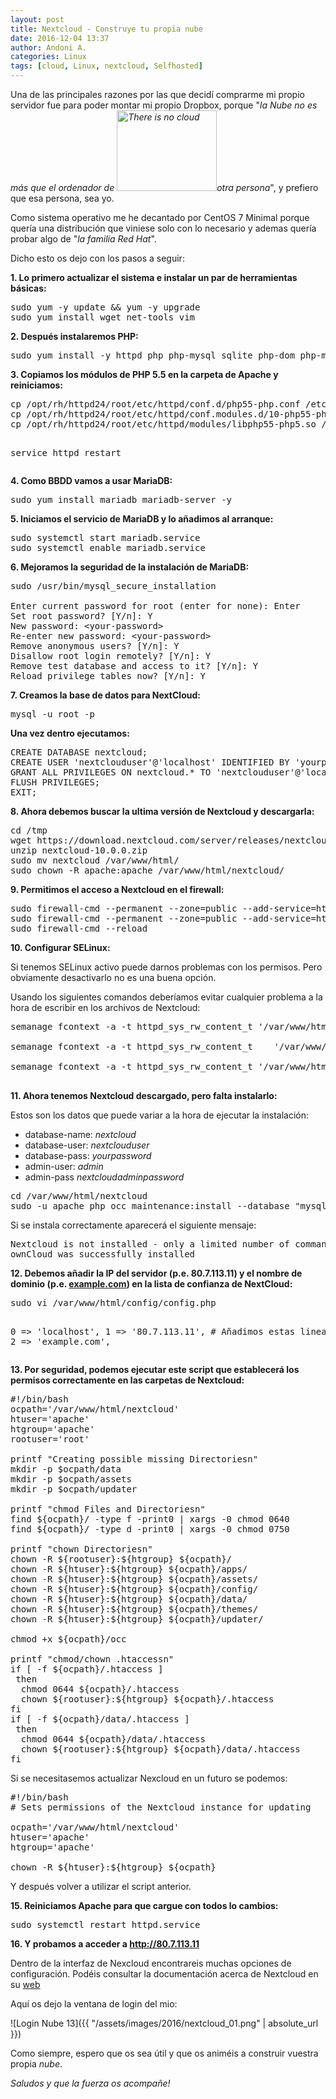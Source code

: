```yaml
---
layout: post
title: Nextcloud - Construye tu propia nube
date: 2016-12-04 13:37
author: Andoni A.
categories: Linux
tags: [cloud, Linux, nextcloud, Selfhosted]
---
```

Una de las principales razones por las que decidí comprarme mi propio servidor fue para poder montar mi propio Dropbox, porque "<em>la Nube no es más que el ordenador de <img class="wp-image-230 alignright" src="http://blogdeandoniaf.files.wordpress.com/2017/11/no-cloud.png" alt="There is no cloud" width="160" height="129" />otra persona</em>", y prefiero que esa persona, sea yo.

Como sistema operativo me he decantado por CentOS 7 Minimal porque quería una distribución que viniese solo con lo necesario y ademas quería probar algo de "<em>la familia Red Hat</em>".

Dicho esto os dejo con los pasos a seguir:
<div class="level1">

<strong>1. Lo primero actualizar el sistema e instalar un par de herramientas básicas:</strong>
<pre class="code">sudo yum -y update &amp;&amp; yum -y upgrade
sudo yum install wget net-tools vim</pre>
<strong>2. Después instalaremos PHP:</strong>
<pre class="code">sudo yum install -y httpd php php-mysql sqlite php-dom php-mbstring php-gd php-pdo php-json php-xml php-zip php-gd curl php-curl php55-php-mysqlnd php55 php55-php php55-php-gd php55-php-mbstring php-mcrypt php-pear wget bizp2</pre>
</div>
<strong>3. Copiamos los módulos de PHP 5.5 en la carpeta de Apache y reiniciamos:</strong>
<div class="level1">
<pre class="code">cp /opt/rh/httpd24/root/etc/httpd/conf.d/php55-php.conf /etc/httpd/conf.d/
cp /opt/rh/httpd24/root/etc/httpd/conf.modules.d/10-php55-php.conf /etc/httpd/conf.modules.d/
cp /opt/rh/httpd24/root/etc/httpd/modules/libphp55-php5.so /etc/httpd/modules/

service httpd restart</pre>
<strong>4. Como BBDD vamos a usar MariaDB:</strong>
<pre class="code">sudo yum install mariadb mariadb-server -y</pre>
<strong>5. Iniciamos el servicio de MariaDB y lo añadimos al arranque:</strong>
<pre class="code">sudo systemctl start mariadb.service
sudo systemctl enable mariadb.service</pre>
<strong>6. Mejoramos la seguridad de la instalación de MariaDB:</strong>
<pre class="code">sudo /usr/bin/mysql_secure_installation
 
Enter current password for root (enter for none): Enter
Set root password? [Y/n]: Y
New password: &lt;your-password&gt;
Re-enter new password: &lt;your-password&gt;
Remove anonymous users? [Y/n]: Y
Disallow root login remotely? [Y/n]: Y
Remove test database and access to it? [Y/n]: Y
Reload privilege tables now? [Y/n]: Y</pre>
<strong>7. Creamos la base de datos para NextCloud:</strong>
<pre class="code">mysql -u root -p</pre>
<strong>Una vez dentro ejecutamos:</strong>
<pre class="code">CREATE DATABASE nextcloud;   
CREATE USER 'nextclouduser'@'localhost' IDENTIFIED BY 'yourpassword';   
GRANT ALL PRIVILEGES ON nextcloud.* TO 'nextclouduser'@'localhost' IDENTIFIED BY 'yourpassword' WITH GRANT OPTION;   
FLUSH PRIVILEGES;   
EXIT;</pre>
<strong>8. Ahora debemos buscar la ultima versión de Nextcloud y descargarla:</strong>
<pre class="code">cd /tmp   
wget https://download.nextcloud.com/server/releases/nextcloud-10.0.0.zip   
unzip nextcloud-10.0.0.zip   
sudo mv nextcloud /var/www/html/
sudo chown -R apache:apache /var/www/html/nextcloud/</pre>
<strong>9. Permitimos el acceso a Nextcloud en el firewall:
</strong>
<pre class="code">sudo firewall-cmd --permanent --zone=public --add-service=http   
sudo firewall-cmd --permanent --zone=public --add-service=https   
sudo firewall-cmd --reload</pre>
<strong>10. Configurar SELinux:</strong>

Si tenemos SELinux activo puede darnos problemas con los permisos. Pero obviamente desactivarlo no es una buena opción.

Usando los siguientes comandos deberíamos evitar cualquier problema a la hora de escribir en los archivos de Nextcloud:
<pre class="code">semanage fcontext -a -t httpd_sys_rw_content_t '/var/www/html/nextcloud/data'

semanage fcontext -a -t httpd_sys_rw_content_t    '/var/www/html/nextcloud/config'  

semanage fcontext -a -t httpd_sys_rw_content_t '/var/www/html/nextcloud/apps'   

</pre>
<strong>11. Ahora tenemos Nextcloud descargado, pero falta instalarlo:</strong>

Estos son los datos que puede variar a la hora de ejecutar la instalación:
<ul>
 	<li class="level1">
<div class="li">database-name: <em>nextcloud</em></div></li>
 	<li class="level1">
<div class="li">database-user: <em>nextclouduser</em></div></li>
 	<li class="level1">
<div class="li">database-pass: <em>yourpassword</em></div></li>
 	<li class="level1">
<div class="li">admin-user: <em>admin</em></div></li>
 	<li class="level1">
<div class="li">admin-pass <em>nextcloudadminpassword</em></div></li>
</ul>
<pre class="code">cd /var/www/html/nextcloud
sudo -u apache php occ maintenance:install --database "mysql" --database-name "nextcloud"  --database-user "nextclouduser" --database-pass "yourpassword" --admin-user "admin" --admin-pass "nextcloudadminpassword"</pre>
Si se instala correctamente aparecerá el siguiente mensaje:
<pre class="code">Nextcloud is not installed - only a limited number of commands are available
ownCloud was successfully installed</pre>
<strong>12. Debemos añadir la IP del servidor (p.e. 80.7.113.11) y el nombre de dominio (p.e. <a class="urlextern" title="http://www.example.com" href="http://www.example.com" rel="nofollow">example.com</a>) en la lista de confianza de NextCloud:</strong>
<pre class="code">sudo vi /var/www/html/config/config.php

0 =&gt; 'localhost',
1 =&gt; '80.7.113.11', # Añadimos estas lineas.
2 =&gt; 'example.com',</pre>
<strong>13. Por seguridad, podemos ejecutar este script que establecerá los permisos correctamente en las carpetas de Nextcloud:</strong>
<pre class="code">#!/bin/bash
ocpath='/var/www/html/nextcloud'
htuser='apache'
htgroup='apache'
rootuser='root'

printf "Creating possible missing Directoriesn"
mkdir -p $ocpath/data
mkdir -p $ocpath/assets
mkdir -p $ocpath/updater

printf "chmod Files and Directoriesn"
find ${ocpath}/ -type f -print0 | xargs -0 chmod 0640
find ${ocpath}/ -type d -print0 | xargs -0 chmod 0750

printf "chown Directoriesn"
chown -R ${rootuser}:${htgroup} ${ocpath}/
chown -R ${htuser}:${htgroup} ${ocpath}/apps/
chown -R ${htuser}:${htgroup} ${ocpath}/assets/
chown -R ${htuser}:${htgroup} ${ocpath}/config/
chown -R ${htuser}:${htgroup} ${ocpath}/data/
chown -R ${htuser}:${htgroup} ${ocpath}/themes/
chown -R ${htuser}:${htgroup} ${ocpath}/updater/

chmod +x ${ocpath}/occ

printf "chmod/chown .htaccessn"
if [ -f ${ocpath}/.htaccess ]
 then
  chmod 0644 ${ocpath}/.htaccess
  chown ${rootuser}:${htgroup} ${ocpath}/.htaccess
fi
if [ -f ${ocpath}/data/.htaccess ]
 then
  chmod 0644 ${ocpath}/data/.htaccess
  chown ${rootuser}:${htgroup} ${ocpath}/data/.htaccess
fi</pre>
Si se necesitasemos actualizar Nexcloud en un futuro se podemos:
<pre class="code">#!/bin/bash
# Sets permissions of the Nextcloud instance for updating

ocpath='/var/www/html/nextcloud'
htuser='apache'
htgroup='apache'

chown -R ${htuser}:${htgroup} ${ocpath}</pre>
Y después volver a utilizar el script anterior.

<strong>15. Reiniciamos Apache para que cargue con todos lo cambios:
</strong>
<pre class="code">sudo systemctl restart httpd.service</pre>
<strong>16. Y probamos a acceder a <a class="urlextern" title="http://80.7.113.11" href="http://80.7.113.11" rel="nofollow">http://80.7.113.11</a>
</strong>

</div>
Dentro de la interfaz de Nexcloud encontrareis muchas opciones de configuración. Podéis consultar la documentación acerca de Nextcloud en su <a href="https://docs.nextcloud.com/">web</a>

Aquí os dejo la ventana de login del mio:

![Login Nube 13]({{ "/assets/images/2016/nextcloud_01.png" | absolute_url }})

Como siempre, espero que os sea útil y que os animéis a construir vuestra propia <em>nube</em>.

<em>Saludos y que la fuerza os acompañe!</em>
